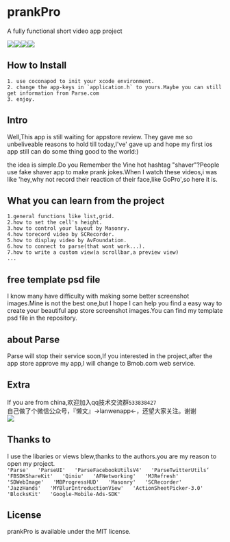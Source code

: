 # prankPro 

A fully functional short video app project


![](http://7xi4vz.com1.z0.glb.clouddn.com/1.png)![](http://7xi4vz.com1.z0.glb.clouddn.com/2.png)![](http://7xi4vz.com1.z0.glb.clouddn.com/3.png)![](http://7xi4vz.com1.z0.glb.clouddn.com/4.png)

## How to Install

    1. use coconapod to init your xcode environment.
    2. change the app-keys in `application.h` to yours.Maybe you can still get information from Parse.com
    3. enjoy.

## Intro

Well,This app is still waiting for appstore review. They gave me so unbeliveable reasons to hold till today,I've' gave up and hope my first ios app still can do some thing good to the world:)

the idea is simple.Do you Remember the Vine hot hashtag "shaver"?People use fake shaver app to make prank jokes.When I watch these videos,i was like 'hey,why not record their reaction of their face,like GoPro',so here it is.

## What you can learn from the project

    1.general functions like list,grid.
    2.how to set the cell's height.
    3.how to control your layout by Masonry.
    4.how torecord video by SCRecorder.
    5.how to display video by AvFoundation.
    6.how to connect to parse(that wont work...).
    7.how to write a custom view(a scrollbar,a preview view)
    ...

## free template psd file

I know many have difficulty with making some better screenshot images.Mine is not the best one,but I hope I can help you find a easy way to create your beautiful app store screenshot images.You can find my template psd file in the repository.

## about Parse

Parse will stop their service soon,If you interested in the project,after the app store approve my app,I will change to Bmob.com web service.

## Extra

If you are from china,欢迎加入qq技术交流群`533838427`  
自己做了个微信公众号，『懒文』->lanwenapp<-，还望大家关注。谢谢  
![](http://7xi4vz.com1.z0.glb.clouddn.com/qrcode.jpg)

## Thanks to

I use the libaries or views blew,thanks to the authors.you are my reason to open my project.  
    ````
    'Parse'  
    'ParseUI'  
    'ParseFacebookUtilsV4'  
    'ParseTwitterUtils‘  
    'FBSDKShareKit'  
    'Qiniu'  
    'AFNetworking'  
    'MJRefresh'  
    'SDWebImage'  
    'MBProgressHUD'  
    'Masonry'  
    'SCRecorder'  
    'JazzHands'  
    'MYBlurIntroductionView'  
    'ActionSheetPicker-3.0'  
    'BlocksKit'  
    'Google-Mobile-Ads-SDK'
    ````
## License

prankPro is available under the MIT license.
